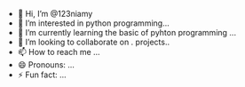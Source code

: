 - 👋 Hi, I’m @123niamy
- 👀 I’m interested in python programming...
- 🌱 I’m currently learning the basic of pyhton programming ...
- 💞️ I’m looking to collaborate on . projects..
- 📫 How to reach me ...
- 😄 Pronouns: ...
- ⚡ Fun fact: ...

<!---
123niamy/123niamy is a ✨ special ✨ repository because its `README.md` (this file) appears on your GitHub profile.
You can click the Preview link to take a look at your changes.
--->

